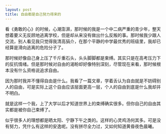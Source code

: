```yaml
---
layout: post
title: 自由都是自己努力得来的
---
```


  看《勇敢的心》的时候，心潮澎湃，那时候的我是一个中二病严重的青少年，整天想着要义无反顾地逃离学校，但是却从来没有做出什么反叛的事。那时候我少跟人交流，别人看见我只觉得我清高狷介，在那个平静的中学最优秀的班级里，我却已经算是滑向逃离的危险分子了。
  
  那时候好像自己身上压了千斤重石头，头头脚脚都是束缚。其实只是在高考压力下的反抗情绪。但是那时候对自由的渴盼却好像特别深刻，尽管现在来看，那时候根本没有什么资格说追求自由。
  
  因为那时我并不懂得自由是什么。我看了一篇文章，学着舌认为自由就是不妨碍别人的自由，可是实际上这个自由应该层面更高一层，个人的自由到底是什么我却并不明白。
  
  就是这样一个我，上了大学以后才知道世界上的束缚确实很多。但你自己的自由其实都是被你自己束缚了。
  
  似乎很多人的理想都是晒太阳、宁静下午之类的。这样的心灵鸡汤何其多。可是没有努力，凭什么有这样的安逸呢。没有拼尽全力过，又如何知道黄昏夜色晨曦。
